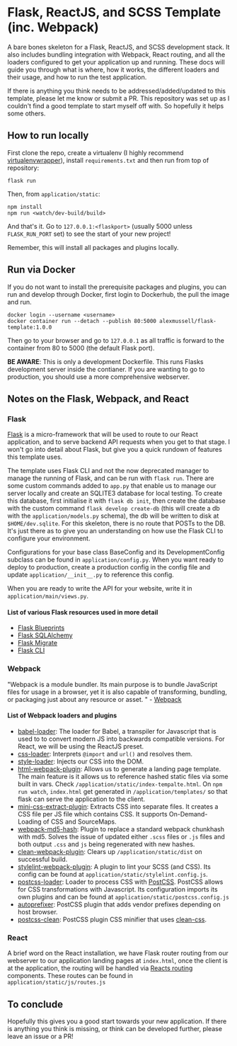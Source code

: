 # Flask, ReactJS, and SCSS Template (inc. Webpack)

A bare bones skeleton for a Flask, ReactJS, and SCSS development stack. It also includes bundling integration with Webpack, React routing, and all the loaders configured to get your application up and running. These docs will guide you through what is where, how it works, the different loaders and their usage, and how to run the test application.

If there is anything you think needs to be addressed/added/updated to this template, please let me know or submit a PR. This repository was set up as I couldn't find a good template to start myself off with. So hopefully it helps some others.

## How to run locally
First clone the repo, create a virtualenv (I highly recommend [virtualenvwrapper](https://virtualenvwrapper.readthedocs.io/en/latest/)), install `requirements.txt` and then run from top of repository:

```
flask run
```
Then, from `application/static`:

```
npm install
npm run <watch/dev-build/build>
```

And that's it. Go to `127.0.0.1:<flaskport>` (usually 5000 unless `FLASK_RUN_PORT` set) to see the start of your new project!

Remember, this will install all packages and plugins locally.

## Run via Docker
If you do not want to install the prerequisite packages and plugins, you can  run and develop through Docker, first login to Dockerhub, the pull the image and run.

```
docker login --username <username>
docker container run --detach --publish 80:5000 alexmussell/flask-template:1.0.0
```

Then go to your browser and go to `127.0.0.1` as all traffic is forward to the container from 80 to 5000 (the default Flask port). 

__BE AWARE__: This is only a development Dockerfile. This runs Flasks development server inside the contianer. If you are wanting to go to production, you should use a more comprehensive webserver.


## Notes on the Flask, Webpack, and React
### Flask
[Flask](https://flask.palletsprojects.com/en/1.1.x/quickstart/) is a micro-framework that will be used to route to our React application, and to serve backend API requests when you get to that stage. I won't go into detail about Flask, but give you a quick rundown of features this template uses.

The template uses Flask CLI and not the now deprecated manager to manage the running of Flask, and can be run with `flask run`. There are some custom commands added to `app.py` that enable us to manage our server locally and create an SQLITE3 database for local testing. To create this database, first initialise it with `flask db init`, then create the database with the custom command `flask develop create-db` (this will create a db with the `application/models.py` schema), the db will be written to disk at `$HOME/dev.sqlite`. For this skeleton, there is no route that POSTs to the DB. It's just there as to give you an understanding on how use the Flask CLI to configure your environment.

Configurations for your base class BaseConfig and its DevelopmentConfig subclass can be found in `application/config.py`. When you want ready to deploy to production, create a production config in the config file and update `application/__init__.py` to reference this config.

When you are ready to write the API for your website, write it in `application/main/views.py`.

#### List of various Flask resources used in more detail

* [Flask Blueprints](https://flask.palletsprojects.com/en/1.0.x/blueprints/)
* [Flask SQLAlchemy](https://flask-sqlalchemy.palletsprojects.com/en/2.x/)
* [Flask Migrate](https://flask-migrate.readthedocs.io/en/latest/)
* [Flask CLI](https://flask.palletsprojects.com/en/1.1.x/cli/)


### Webpack
"Webpack is a module bundler. Its main purpose is to bundle JavaScript files for usage in a browser, yet it is also capable of transforming, bundling, or packaging just about any resource or asset. " - [Webpack](https://github.com/webpack/webpack)

#### List of Webpack loaders and plugins
* [babel-loader](https://babeljs.io/): The loader for Babel, a transpiler for Javascript that is used to to convert modern JS into backwards compatible versions. For React, we will be using the ReactJS preset.
* [css-loader](https://github.com/webpack-contrib/css-loader): Interprets `@import` and `url()` and resolves them.
* [style-loader](https://github.com/webpack-contrib/style-loader): Injects our CSS into the DOM.
* [html-webpack-plugin](https://github.com/jantimon/html-webpack-plugin): Allows us to generate a landing page template. The main feature is it allows us to reference hashed static files via some built in vars. Check `/application/static/index-tempalte.html`. On `npm run watch`, `index.html` get generated in `/application/templates/` so that flask can serve the application to the client.
* [mini-css-extract-plugin](https://webpack.js.org/plugins/mini-css-extract-plugin): Extracts CSS into separate files. It creates a CSS file per JS file which contains CSS. It supports On-Demand-Loading of CSS and SourceMaps.
* [webpack-md5-hash](https://www.npmjs.com/package/webpack-md5-hash): Plugin to replace a standard webpack chunkhash with md5. Solves the issue of updated either `.scss` files or `.js` files and both output `.css` and `js` being regenerated with new hashes.
* [clean-webpack-plugin](https://github.com/johnagan/clean-webpack-plugin): Clears up `/application/static/dist` on successful build.
* [stylelint-webpack-plugin](https://github.com/webpack-contrib/stylelint-webpack-plugin): A plugin to lint your SCSS (and CSS). Its config can be found at `application/static/stylelint.config.js`.
* [postcss-loader](https://github.com/postcss/postcss-loader): Loader to process CSS with [PostCSS](https://postcss.org/). PostCSS allows for CSS transformations with Javascript. Its configuration imports its own plugins and can be found at `application/static/postcss.config.js`
* [autoprefixer](https://github.com/postcss/autoprefixer): PostCSS plugin that adds vendor prefixes depending on host browser.
* [postcss-clean](https://www.npmjs.com/package/postcss-clean): PostCSS plugin CSS minifier that uses [clean-css](https://github.com/jakubpawlowicz/clean-css).

### React
A brief word on the React installation, we have Flask router routing from our webserver to our application landing pages at `index.html`, once the client is at the application, the routing will be handled via [Reacts routing](https://reacttraining.com/react-router/) components. These routes can be found in `application/static/js/routes.js`

## To conclude
Hopefully this gives you a good start towards your new application. If there is anything you think is missing, or think can be developed further, please leave an issue or a PR!
